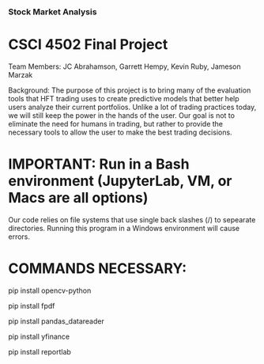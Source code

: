 ### Stock Market Analysis

# CSCI 4502 Final Project

Team Members: JC Abrahamson, Garrett Hempy, Kevin Ruby, Jameson Marzak

Background: The purpose of this project is to bring many of the evaluation tools that HFT trading uses to create predictive models that better help users analyze their current portfolios. Unlike a lot of trading practices today, we will still keep the power in the hands of the user. Our goal is not to eliminate the need for humans in trading, but rather to provide the necessary tools to allow the user to make the best trading decisions.


# IMPORTANT: Run in a Bash environment (JupyterLab, VM, or Macs are all options)

Our code relies on file systems that use single back slashes (/) to sepearate directories. Running this program in a Windows environment will cause errors.


# COMMANDS NECESSARY:

pip install opencv-python

pip install fpdf

pip install pandas_datareader

pip install yfinance

pip install reportlab
